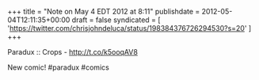 +++
title = "Note on May 4 EDT 2012 at 8:11"
publishdate = 2012-05-04T12:11:35+00:00
draft = false
syndicated = [ 'https://twitter.com/chrisjohndeluca/status/198384376726294530?s=20' ]
+++

Paradux :: Crops - http://t.co/k5ooqAV8

New comic! #paradux #comics
